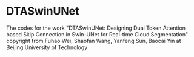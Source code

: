 # DTASwinUNet
The codes for the work "DTASwinUNet: Designing Dual Token Attention based Skip Connection in Swin-UNet for Real-time Cloud Segmentation"
copyright from  Fuhao Wei, Shaofan Wang, Yanfeng Sun, Baocai Yin at Beijing University of Technology
